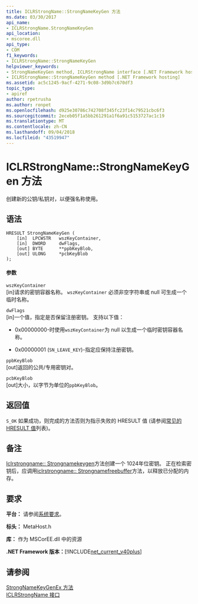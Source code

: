 ```yaml
---
title: ICLRStrongName::StrongNameKeyGen 方法
ms.date: 03/30/2017
api_name:
- ICLRStrongName.StrongNameKeyGen
api_location:
- mscoree.dll
api_type:
- COM
f1_keywords:
- ICLRStrongName::StrongNameKeyGen
helpviewer_keywords:
- StrongNameKeyGen method, ICLRStrongName interface [.NET Framework hosting]
- ICLRStrongName::StrongNameKeyGen method [.NET Framework hosting]
ms.assetid: ac5c1245-9acf-4271-9c08-3d9b7c670df3
topic_type:
- apiref
author: rpetrusha
ms.author: ronpet
ms.openlocfilehash: d925e30786c742708f345fc23f14c79521cbc6f3
ms.sourcegitcommit: 2eceb05f1a5bb261291a1f6a91c5153727ac1c19
ms.translationtype: MT
ms.contentlocale: zh-CN
ms.lasthandoff: 09/04/2018
ms.locfileid: "43519947"
---
```

# <a name="iclrstrongnamestrongnamekeygen-method"></a>ICLRStrongName::StrongNameKeyGen 方法
创建新的公钥/私钥对，以便强名称使用。  
  
## <a name="syntax"></a>语法  
  
```  
HRESULT StrongNameKeyGen (  
    [in]  LPCWSTR   wszKeyContainer,  
    [in]  DWORD     dwFlags,  
    [out] BYTE      **ppbKeyBlob,  
    [out] ULONG     *pcbKeyBlob  
);  
```  
  
#### <a name="parameters"></a>参数  
 `wszKeyContainer`  
 [in]请求的密钥容器名称。 `wszKeyContainer` 必须非空字符串或 null 可生成一个临时名称。  
  
 `dwFlags`  
 [in]一个值，指定是否保留注册密钥。 支持以下值：  
  
-   0x00000000-时使用`wszKeyContainer`为 null 以生成一个临时密钥容器名称。  
  
-   0x00000001 (`SN_LEAVE_KEY`)-指定应保持注册密钥。  
  
 `ppbKeyBlob`  
 [out]返回的公共/专用密钥对。  
  
 `pcbKeyBlob`  
 [out]大小，以字节为单位的`ppbKeyBlob`。  
  
## <a name="return-value"></a>返回值  
 `S_OK` 如果成功，则完成的方法否则为指示失败的 HRESULT 值 (请参阅[常见的 HRESULT 值](https://go.microsoft.com/fwlink/?LinkId=213878)列表)。  
  
## <a name="remarks"></a>备注  
 [Iclrstrongname:: Strongnamekeygen](../../../../docs/framework/unmanaged-api/hosting/iclrstrongname-strongnamekeygen-method.md)方法创建一个 1024年位密钥。 正在检索密钥后，应调用[iclrstrongname:: Strongnamefreebuffer](../../../../docs/framework/unmanaged-api/hosting/iclrstrongname-strongnamefreebuffer-method.md)方法，以释放已分配的内存。  
  
## <a name="requirements"></a>要求  
 **平台：** 请参阅[系统要求](../../../../docs/framework/get-started/system-requirements.md)。  
  
 **标头：** MetaHost.h  
  
 **库：** 作为 MSCorEE.dll 中的资源  
  
 **.NET Framework 版本：**[!INCLUDE[net_current_v40plus](../../../../includes/net-current-v40plus-md.md)]  
  
## <a name="see-also"></a>请参阅  
 [StrongNameKeyGenEx 方法](../../../../docs/framework/unmanaged-api/hosting/iclrstrongname-strongnamekeygenex-method.md)  
 [ICLRStrongName 接口](../../../../docs/framework/unmanaged-api/hosting/iclrstrongname-interface.md)
